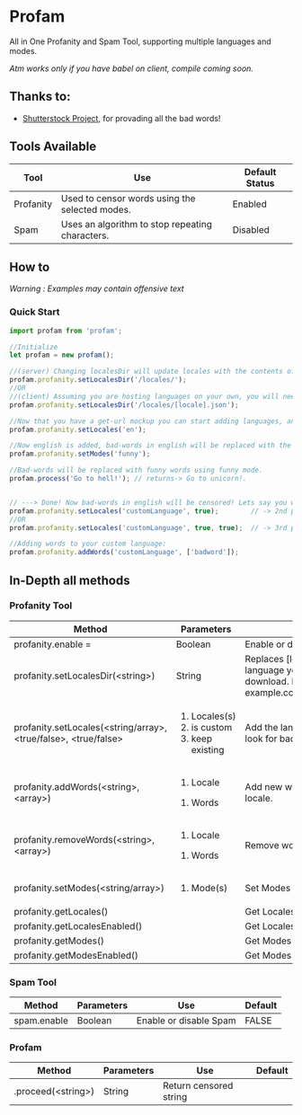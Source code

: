 # Profam
All in One Profanity and Spam Tool, supporting multiple languages and modes.

*Atm works only if you have babel on client, compile coming soon.*

## Thanks to:
- [Shutterstock Project](https://github.com/shutterstock/List-of-Dirty-Naughty-Obscene-and-Otherwise-Bad-Words), for provading all the bad words!

## Tools Available
| Tool | Use | Default Status |
| --- | --- | --- |
| Profanity | Used to censor words using the selected modes. | Enabled |
| Spam | Uses an algorithm to stop repeating characters. | Disabled |


## How to
*Warning : Examples may contain offensive text*

### Quick Start

```javascript
import profam from 'profam';

//Initialize
let profam = new profam();

//(server) Changing localesDir will update locales with the contents of the dir
profam.profanity.setLocalesDir('/locales/');
//OR
//(client) Assuming you are hosting languages on your own, you will need to specify a get-url mockup.
profam.profanity.setLocalesDir('/locales/[locale].json');

//Now that you have a get-url mockup you can start adding languages, and profam will take care of the rest.
profam.profanity.setLocales('en');

//Now english is added, bad-words in english will be replaced with the default mode's text. To change it:
profam.profanity.setModes('funny');

//Bad-words will be replaced with funny words using funny mode.
profam.process('Go to hell!'); // returns-> Go to unicorn!.


// ---> Done! Now bad-words in english will be censored! Lets say you want to add a custom language:
profam.profanity.setLocales('customLanguage', true);        // -> 2nd param: marks it as custom
//OR
profam.profanity.setLocales('customLanguage', true, true);  // -> 3rd param: simply *adds* a new language, instead of replacing english.

//Adding words to your custom language:
profam.profanity.addWords('customLanguage', ['badword']);
```


## In-Depth all methods

### Profanity Tool
|	Method	|	Parameters	|	Use	|	Default	|
|	-----	|	-----	|	-----	|	-----	|
|	profanity.enable =	|	Boolean	|	Enable or disable profanity	|	TRUE	|
|	profanity.setLocalesDir(\<string\>)	|	String	|	Replaces [locale] with the language you want to download. Ex: example.com/locales/[locale].js	|	null	|
|	profanity.setLocales(\<string/array\>, \<true/false\>, \<true/false\>	|	<ol><li>Locales(s)</li><li>is custom</li><li>keep existing</li></ol>	|	Add the languages you wonna look for bad-words	|	<ol><li>Empty</li><li>false</li><li>false</li></ol>	|
|	profanity.addWords(\<string\>, \<array\>)	|	<ol><li>Locale</li></ol><ol><li>Words</li></ol>	|	Add new words in selected locale.	|		|
|	profanity.removeWords(\<string\>, \<array\>)	|	<ol><li>Locale</li></ol><ol><li>Words</li></ol>	|	Remove words from locale.	|		|
|	profanity.setModes(\<string/array\>)	|	<ol><li>Mode(s)</li></ol>	|	Set Modes	|	asterisks-obscure	|
|	profanity.getLocales()	|		|	Get Locales	|		|
|	profanity.getLocalesEnabled()	|		|	Get Locales Enabled	|		|
|	profanity.getModes()	|		|	Get Modes	|		|
|	profanity.getModesEnabled()	|		|	Get Modes Enabled	|		|

### Spam Tool
|	Method	|	Parameters	|	Use	|	Default	|
|	-----	|	-----	|	-----	|	-----	|
|	spam.enable	|	Boolean	|	Enable or disable Spam	|	FALSE	|

### Profam
|	Method	|	Parameters	|	Use	|	Default	|
|	-----	|	-----	|	-----	|	-----	|
|	.proceed(\<string\>)	|	String	|	Return censored string	|		|
